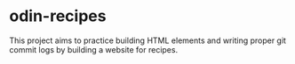 # odin-recipes
This project aims to practice building HTML elements and writing proper git commit logs by building a website for recipes.  